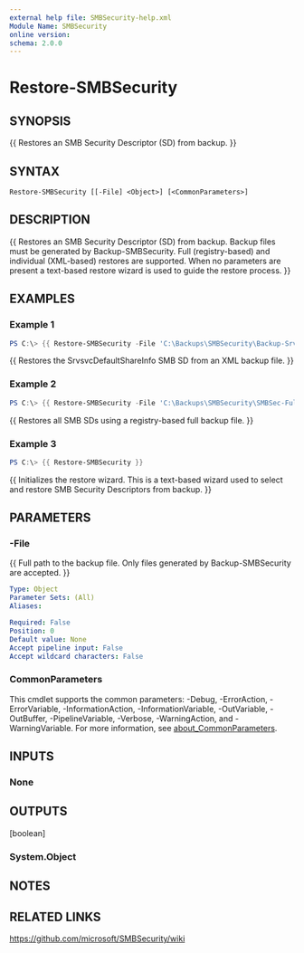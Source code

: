 ```yaml
---
external help file: SMBSecurity-help.xml
Module Name: SMBSecurity
online version:
schema: 2.0.0
---
```


# Restore-SMBSecurity

## SYNOPSIS
{{ Restores an SMB Security Descriptor (SD) from backup. }}

## SYNTAX

```
Restore-SMBSecurity [[-File] <Object>] [<CommonParameters>]
```

## DESCRIPTION
{{ Restores an SMB Security Descriptor (SD) from backup. Backup files must be generated by Backup-SMBSecurity. Full (registry-based) and individual (XML-based) restores are supported. When no parameters are present a text-based restore wizard is used to guide the restore process. }}

## EXAMPLES

### Example 1
```powershell
PS C:\> {{ Restore-SMBSecurity -File 'C:\Backups\SMBSecurity\Backup-SrvsvcDefaultShareInfo-SMBSec-25082022-1055388828.xml' }}
```

{{ Restores the SrvsvcDefaultShareInfo SMB SD from an XML backup file. }}

### Example 2
```powershell
PS C:\> {{ Restore-SMBSecurity -File 'C:\Backups\SMBSecurity\SMBSec-Full-Backup-26082022-1714435144.reg' }}
```

{{ Restores all SMB SDs using a registry-based full backup file. }}


### Example 3
```powershell
PS C:\> {{ Restore-SMBSecurity }}
```

{{ Initializes the restore wizard. This is a text-based wizard used to select and restore SMB Security Descriptors from backup. }}


## PARAMETERS

### -File
{{ Full path to the backup file. Only files generated by Backup-SMBSecurity are accepted. }}

```yaml
Type: Object
Parameter Sets: (All)
Aliases:

Required: False
Position: 0
Default value: None
Accept pipeline input: False
Accept wildcard characters: False
```

### CommonParameters
This cmdlet supports the common parameters: -Debug, -ErrorAction, -ErrorVariable, -InformationAction, -InformationVariable, -OutVariable, -OutBuffer, -PipelineVariable, -Verbose, -WarningAction, and -WarningVariable. For more information, see [about_CommonParameters](http://go.microsoft.com/fwlink/?LinkID=113216).

## INPUTS

### None

## OUTPUTS
[boolean]

### System.Object
## NOTES

## RELATED LINKS
https://github.com/microsoft/SMBSecurity/wiki